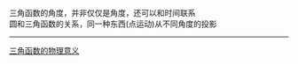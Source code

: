 三角函数的角度，并非仅仅是角度，还可以和时间联系    
圆和三角函数的关系，同一种东西(点运动)从不同角度的投影



____
[三角函数的物理意义](https://www.zhihu.com/question/62411548/answer/198097265)
